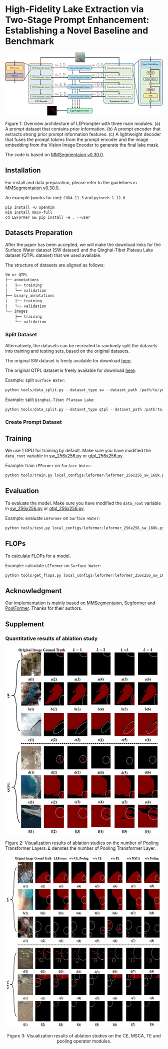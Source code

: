 # High-Fidelity Lake Extraction via Two-Stage Prompt Enhancement: Establishing a Novel Baseline and Benchmark

[//]: # (![]&#40;resources/overall_architecture_diagram.jpg&#41;)
<p align="center">
    <img src="./resources/overall_architecture_diagram.jpg">
</p>

Figure 1: Overview architecture of LEPrompter with three main modules. (a) A prompt dataset that contains prior information. (b) A prompt encoder that extracts strong prior prompt information features. (c) A lightweight decoder that fuses the prompt tokens from the prompt encoder and the image embedding from the Vision Image Encoder to generate the final lake mask.

The code is based on [MMSegmentaion v0.30.0](https://github.com/open-mmlab/MMSegmentation/tree/v0.30.0).

## Installation

For install and data preparation, please refer to the guidelines in [MMSegmentation v0.30.0](https://github.com/open-mmlab/mmsegmentation/tree/v0.30.0).

An example (works for me): ```CUDA 11.3``` and  ```pytorch 1.12.0``` 

```
pip install -U openmim
mim install mmcv-full
cd LEFormer && pip install -e . --user
```

## Datasets Preparation

[//]: # (The Surface Water dataset &#40;SW dataset&#41; and Qinghai-Tibet Plateau Lake dataset &#40;QTPL dataset&#41; can be  download from [here]&#40;https://pan.baidu.com/s/1H2d6h3p3PtZw-g7PhNx9Tw?pwd=p0t7&#41;. )
After the paper has been accepted, we will make the download links for the Surface Water dataset (SW dataset) and the Qinghai-Tibet Plateau Lake dataset (QTPL dataset) that we used available.

The structure of datasets are aligned as follows:
```
SW or QTPL
├── annotations
│　　├── training 
│　　└── validation 
├── binary_annotations
│　　├── training 
│　　└── validation 
└── images  
 　　├── training 
　 　└── validation 
```

### Split Dataset
Alternatively, the datasets can be recreated to randomly split the datasets into training and testing sets, based on the original datasets.  

The original SW dataset is freely available for download [here](https://aistudio.baidu.com/aistudio/datasetdetail/75148).

The original QTPL dataset is freely available for download [here](http://www.ncdc.ac.cn/portal/metadata/b4d9fb27-ec93-433d-893a-2689379a3fc0).

Example: split ```Surface Water```:
```python
python tools/data_split.py --dataset_type sw --dataset_path /path/to/your/surface_water/train_data --save_path /path/to/save/dataset
```

Example: split ```Qinghai-Tibet Plateau Lake```:
```python
python tools/data_split.py --dataset_type qtpl --dataset_path /path/to/your/LakeWater --save_path /path/to/save/dataset
```
### Create Prompt Dataset

## Training

We use 1 GPU for training by default. Make sure you have modified the `data_root` variable in [sw_256x256.py](local_configs/_base_/datasets/sw_256x256.py) or [qtpl_256x256.py](local_configs/_base_/datasets/qtpl_256x256.py).    

Example: train ```LEFormer``` on ```Surface Water```:

```python
python tools/train.py local_configs/leformer/leformer_256x256_sw_160k.py
```

## Evaluation
To evaluate the model. Make sure you have modified the `data_root` variable in [sw_256x256.py](local_configs/_base_/datasets/sw_256x256.py) or [qtpl_256x256.py](local_configs/_base_/datasets/qtpl_256x256.py).  

Example: evaluate ```LEFormer``` on ```Surface Water```:

```python
python tools/test.py local_configs/leformer/leformer_256x256_sw_160k.py local_configs/pretrained_models/leformer_sw.pth --eval mIoU mFscore
```

## FLOPs

To calculate FLOPs for a model.

Example: calculate ```LEFormer``` on ```Surface Water```:

```python
python tools/get_flops.py local_configs/leformer/leformer_256x256_sw_160k.py --shape 256 256
```

## Acknowledgment

Our implementation is mainly based on [MMSegmentaion](https://github.com/open-mmlab/mmsegmentation/tree/v0.30.0), [Segformer](https://github.com/NVlabs/SegFormer) and [PoolFormer](https://github.com/sail-sg/poolformer). Thanks for their authors.


[//]: # (## LICENSE)

[//]: # ()
[//]: # (This repo is under the Apache-2.0 license. For commercial use, please contact the authors. )


## Supplement 
### Quantitative results of ablation study

<p align="center">
    <img src="./resources/ablation_study_1.jpg" height="600">
</p>

Figure 2: Visualization results of ablation studies on the number of Pooling Transformer Layers. **_L_** denotes the number of Pooling Transformer Layer.

<p align="center">
    <img src="./resources/ablation_study_2.jpg" height="550">
</p>

<p align="center">
    Figure 3: Visualization results of ablation studies on the CE, MSCA, TE and pooling operator modules.
</p>

